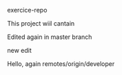 
 exercice-repo


This project wiil cantain


Edited again in master branch

new edit

Hello, again
 remotes/origin/developer
